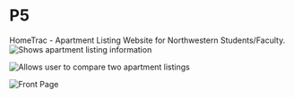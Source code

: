 # P5
HomeTrac - Apartment Listing Website for Northwestern Students/Faculty.
![Shows apartment listing information](https://github.com/vbass0903/HomeTrac/blob/master/images/HomeTrac_detailed.png?raw=true)

![Allows user to compare two apartment listings](https://github.com/vbass0903/HomeTrac/blob/master/images/HomeTrac_compare.jpg?raw=true)

![Front Page](https://github.com/vbass0903/HomeTrac/blob/master/images/HomeTrac_front.png?raw=true)
